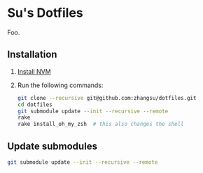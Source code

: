 # Su's Dotfiles

Foo.

## Installation

1. [Install NVM](https://github.com/nvm-sh/nvm#installing-and-updating)

2. Run the following commands:

   ```Zsh
   git clone --recursive git@github.com:zhangsu/dotfiles.git
   cd dotfiles
   git submodule update --init --recursive --remote
   rake
   rake install_oh_my_zsh  # this also changes the shell
   ```

## Update submodules

```Zsh
git submodule update --init --recursive --remote
```
